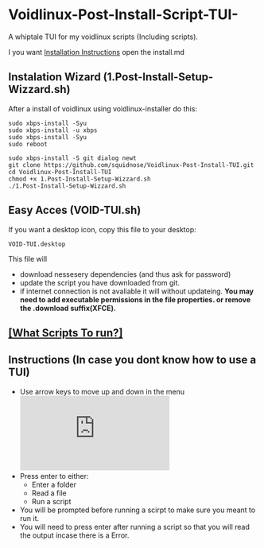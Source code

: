 # Voidlinux-Post-Install-Script-TUI-
A whiptale TUI for my voidlinux scripts (Including scripts). 

I you want [Installation Instructions](install.md) open the install.md

## Instalation Wizard (1.Post-Install-Setup-Wizzard.sh)
After a install of voidlinux using voidlinux-installer do this:
```
sudo xbps-install -Syu
sudo xbps-install -u xbps
sudo xbps-install -Syu
sudo reboot
```
```
sudo xbps-install -S git dialog newt
git clone https://github.com/squidnose/Voidlinux-Post-Install-TUI.git
cd Voidlinux-Post-Install-TUI
chmod +x 1.Post-Install-Setup-Wizzard.sh
./1.Post-Install-Setup-Wizzard.sh
```
## Easy Acces (VOID-TUI.sh)
If you want a desktop icon, copy this file to your desktop:
```
VOID-TUI.desktop
```
This file will
- download nessesery dependencies (and thus ask for password)
- update the script you have downloaded from git.
- if internet connection is not avaliable it will without updateing.
**You may need to add executable permissions in the file properties. or remove the .download suffix(XFCE).**
  
## [[What Scripts To run?]](https://github.com/squidnose/Voidlinux-Post-Install-TUI/blob/main/scripts/0.info.md)

## Instructions (In case you dont know how to use a TUI)
- Use arrow keys to move up and down in the menu
![Alt text](https://squidnose.cz/lib/exe/fetch.php?media=0:void-tui.png)
- Press enter to either:
  - Enter a folder
  - Read a file
  - Run a script
- You will be prompted before running a scirpt to make sure you meant to run it.
- You will need to press enter after running a script so that you will read the output incase there is a Error.
 

